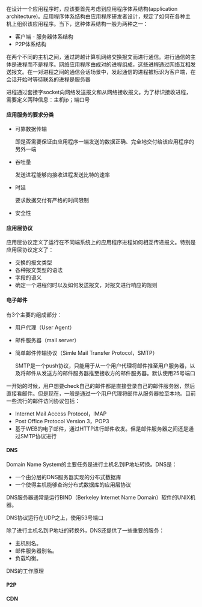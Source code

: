 在设计一个应用程序时，应该要首先考虑到应用程序体系结构(application architecture)。应用程序体系结构由应用程序研发者设计，规定了如何在各种主机上组织该应用程序。当下，这种体系结构一般为两种之一：

* 客户端 - 服务器体系结构
* P2P体系结构

在两个不同的主机之间，通过跨越计算机网络交换报文而进行通信。进行通信的主体是进程而不是程序。网络应用程序由成对的进程组成，这些进程通过网络互相发送报文。在一对进程之间的通信会话场景中，发起通信的进程被标识为客户端，在会话开始时等待联系的进程是服务器

进程通过套接字socket向网络发送报文和从网络接收报文。为了标识接收进程，需要定义两种信息：主机ip；端口号

#### 应用服务的要求分类

* 可靠数据传输

  即是否需要保证由应用程序一端发送的数据正确、完全地交付给该应用程序的另外一端

* 吞吐量

  发送进程能够向接收进程发送比特的速率

* 时延

  要求数据交付有严格的时间限制

* 安全性

#### 应用层协议

应用层协议定义了运行在不同端系统上的应用程序进程如何相互传递报文。特别是应用层协议定义了：

* 交换的报文类型
* 各种报文类型的语法
* 字段的语义
* 确定一个进程何时以及如何发送报文，对报文进行响应的规则

#### 电子邮件

有3个主要的组成部分：

* 用户代理（User Agent）

* 邮件服务器（mail server）

* 简单邮件传输协议（Simle Mail Transfer Protocol，SMTP）

  SMTP是一个push协议，只能用于从一个用户代理将邮件推至用户服务器，以及将邮件从发送方的邮件服务器推至接收方的邮件服务器。默认使用25号端口

一开始的时候，用户想要check自己的邮件都是直接登录自己的邮件服务器，然后直接看邮件。但是现在，一般是通过一个用户代理将邮件从服务器拉至本地。目前一些流行的邮件访问协议包括：

* Internet Mail Access Protocol，IMAP
* Post Office Protocol Version 3，POP3
* 基于WEB的电子邮件，通过HTTP进行邮件收发。但是邮件服务器之间还是通过SMTP协议进行

#### DNS

Domain Name System的主要任务是进行主机名到IP地址转换。DNS是：

* 一个由分层的DNS服务器实现的分布式数据库
* 一个使得主机能够查询分布式数据库的应用层协议

DNS服务器通常是运行BIND（Berkeley Internet Name Domain）软件的UNIX机器。

DNS协议运行在UDP之上，使用53号端口

除了进行主机名到IP地址的转换外，DNS还提供了一些重要的服务：

* 主机别名。
* 邮件服务器别名。
* 负载均衡。

DNS的工作原理

#### P2P

#### CDN


